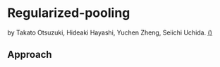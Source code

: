 # Regularized-pooling
by Takato Otsuzuki, Hideaki Hayashi, Yuchen Zheng, Seiichi Uchida. 
[(<paper>)](https://arxiv.org/abs/2005.03709)

## Approach
